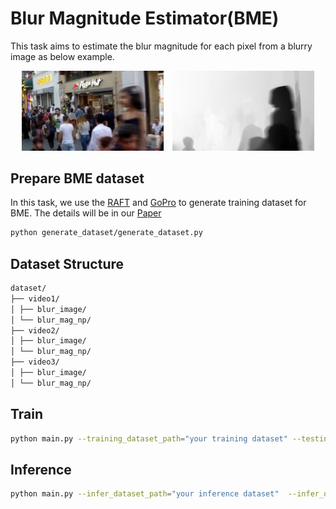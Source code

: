 # Blur Magnitude Estimator(BME)
This task aims to estimate the blur magnitude for each pixel from a blurry image as below example.
<p align="center">
  <img src="assets/blur_img.png" alt="Blurry Image" width="45%" style="margin-right: 10px;">
  <img src="assets/blur_mag.png" alt="Blur Magnitude" width="45%">
</p>
<!-- ![Blurry Image](assets/blur_img.png)
![Blur Magnitude](assets/blur_mag.png) -->

## Prepare BME dataset
In this task, we use the [RAFT](https://github.com/princeton-vl/RAFT) and [GoPro](https://seungjunnah.github.io/Datasets/gopro.html) to generate training dataset for BME. The details will be in our [Paper]()

```bash
python generate_dataset/generate_dataset.py
```

## Dataset Structure
```bash
dataset/
├── video1/
│ ├── blur_image/
│ └── blur_mag_np/
├── video2/
│ ├── blur_image/
│ └── blur_mag_np/
├── video3/
│ ├── blur_image/
│ └── blur_mag_np/
```

## Train
```bash
python main.py --training_dataset_path="your training dataset" --testing_dataset_path="your testing dataset" --weight_path="weight output path"
```

## Inference
```bash
python main.py --infer_dataset_path="your inference dataset"  --infer_output_path="your output folder path"  --weight_path="model weight path" --test_only
```